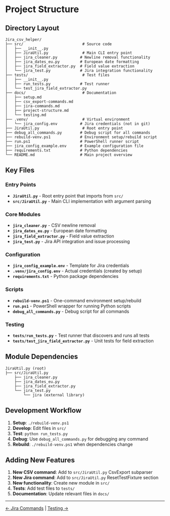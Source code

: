 # Project Structure

## Directory Layout

```
Jira_csv_helper/
├── src/                          # Source code
│   ├── __init__.py
│   ├── JiraUtil.py               # Main CLI entry point
│   ├── jira_cleaner.py          # Newline removal functionality
│   ├── jira_dates_eu.py         # European date formatting
│   ├── jira_field_extractor.py  # Field value extraction
│   └── jira_test.py             # Jira integration functionality
├── tests/                        # Test files
│   ├── __init__.py
│   ├── run_tests.py             # Test runner
│   └── test_jira_field_extractor.py
├── docs/                         # Documentation
│   ├── setup.md
│   ├── csv_export-commands.md
│   ├── jira-commands.md
│   ├── project-structure.md
│   └── testing.md
├── .venv/                        # Virtual environment
│   └── jira_config.env          # Jira credentials (not in git)
├── JiraUtil.py                   # Root entry point
├── debug_all_commands.py        # Debug script for all commands
├── rebuild-venv.ps1             # Environment setup/rebuild script
├── run.ps1                      # PowerShell runner script
├── jira_config_example.env      # Example configuration file
├── requirements.txt             # Python dependencies
└── README.md                    # Main project overview
```

## Key Files

### Entry Points
- **`JiraUtil.py`** - Root entry point that imports from `src/`
- **`src/JiraUtil.py`** - Main CLI implementation with argument parsing

### Core Modules
- **`jira_cleaner.py`** - CSV newline removal
- **`jira_dates_eu.py`** - European date formatting
- **`jira_field_extractor.py`** - Field value extraction
- **`jira_test.py`** - Jira API integration and issue processing

### Configuration
- **`jira_config_example.env`** - Template for Jira credentials
- **`.venv/jira_config.env`** - Actual credentials (created by setup)
- **`requirements.txt`** - Python package dependencies

### Scripts
- **`rebuild-venv.ps1`** - One-command environment setup/rebuild
- **`run.ps1`** - PowerShell wrapper for running Python scripts
- **`debug_all_commands.py`** - Debug script for all commands

### Testing
- **`tests/run_tests.py`** - Test runner that discovers and runs all tests
- **`tests/test_jira_field_extractor.py`** - Unit tests for field extraction

## Module Dependencies

```
JiraUtil.py (root)
├── src/JiraUtil.py
    ├── jira_cleaner.py
    ├── jira_dates_eu.py
    ├── jira_field_extractor.py
    └── jira_test.py
        └── jira (external library)
```

## Development Workflow

1. **Setup**: `./rebuild-venv.ps1`
2. **Develop**: Edit files in `src/`
3. **Test**: `python run_tests.py`
4. **Debug**: Use `debug_all_commands.py` for debugging any command
5. **Rebuild**: `./rebuild-venv.ps1` when dependencies change

## Adding New Features

1. **New CSV command**: Add to `src/JiraUtil.py` CsvExport subparser
2. **New Jira command**: Add to `src/JiraUtil.py` ResetTestFixture section
3. **New functionality**: Create new module in `src/`
4. **Tests**: Add test files to `tests/`
5. **Documentation**: Update relevant files in `docs/`

---

[← Jira Commands](jira-commands.md) | [Testing →](testing.md)
